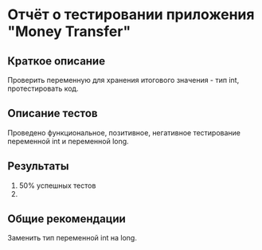 # Отчёт о тестировании приложения "Money Transfer"

## Краткое описание

Проверить переменную для хранения итогового значения - тип int, протестировать код.

## Описание тестов

Проведено функциональное, позитивное, негативное тестирование переменной int и переменной long.

## Результаты

1. 50% успешных тестов
2. 

## Общие рекомендации

Заменить тип переменной int на long.